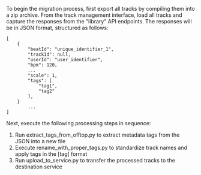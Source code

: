 To begin the migration process, first export all tracks by compiling them into a zip archive. From the track management interface, load all tracks and capture the responses from the "library" API endpoints. The responses will be in JSON format, structured as follows:

```
[
    {
        "beatId": "unique_identifier_1",
        "trackId": null,
        "userId": "user_identifier",
        "bpm": 120,
        ...
        "scale": 1,
        "tags": [
            "tag1",
            "tag2"
        ],
    }
        ...
]
```

Next, execute the following processing steps in sequence:
1. Run extract_tags_from_offtop.py to extract metadata tags from the JSON into a new file
2. Execute rename_with_proper_tags.py to standardize track names and apply tags in the [tag] format
3. Run upload_to_service.py to transfer the processed tracks to the destination service
